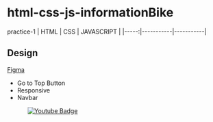 # html-css-js-informationBike
practice-1
| HTML | CSS | JAVASCRIPT     |
|-----:|-----------|-----------|
## Design
[Figma](https://www.figma.com/file/GTFWngiz1jEoFlU6yXqwEI/practice-html-css-js-%2F-informationBike?type=design&node-id=0%3A1&t=nKWsgcNWM44KRX4d-1)

<ul>
  <li> Go to Top Button</li>
  <li> Responsive </li>
  <li> Navbar </li>
<ul/>  
  
 <a href="">
    <img src="![image](https://github.com/Earfi/html-css-js-informationBike/assets/129359335/0aa966f1-b6af-415f-9031-ae68fcae1086)" alt="Youtube Badge" />
  </a>

